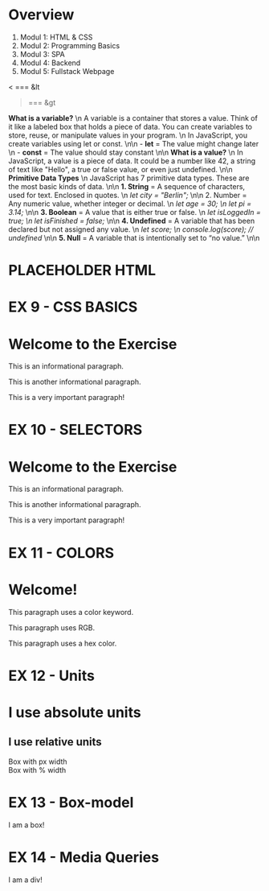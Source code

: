 # Overview

1. Modul 1: HTML & CSS
2. Modul 2: Programming Basics
3. Modul 3: SPA
4. Modul 4: Backend
5. Modul 5: Fullstack Webpage

< === &lt
> === &gt

<strong>What is a variable?</strong> \n A variable is a container that stores a value. Think of it like a labeled box that holds a piece of data. You can create variables to store, reuse, or manipulate values in your program. \n In JavaScript, you create variables using let or const. \n\n - <strong>let</strong> = The value might change later \n - <strong>const</strong> = The value should stay constant \n\n <strong>What is a value?</strong> \n In JavaScript, a value is a piece of data. It could be a number like 42, a string of text like "Hello", a true or false value, or even just undefined. \n\n <strong>Primitive Data Types</strong> \n JavaScript has 7 primitive data types. These are the most basic kinds of data. \n\n <strong>1. String</strong> = A sequence of characters, used for text. Enclosed in quotes. \n <em>let city = "Berlin";</em> \n\n <stong>2. Number</strong> = Any numeric value, whether integer or decimal. \n <em>let age = 30; \n let pi = 3.14;</em> \n\n <strong>3. Boolean</strong> = A value that is either true or false. \n <em> let isLoggedIn = true; \n let isFinished = false; </em> \n\n <strong>4. Undefined</strong> = A variable that has been declared but not assigned any value. \n <em>let score; \n console.log(score); // undefined </em> \n\n <strong>5. Null</strong> = A variable that is intentionally set to “no value.” \n\n

# PLACEHOLDER HTML

# EX 9 - CSS BASICS
<!DOCTYPE html>
<head>
  <meta>
  <title>CSS Practice</title>
</head>
<body>
  <h1>Welcome to the Exercise</h1>
  <p class="info">This is an informational paragraph.</p>
  <p class="info">This is another informational paragraph.</p>
  <p id="important">This is a very important paragraph!</p>
</body>
</html>


# EX 10 - SELECTORS

<!DOCTYPE html>
<head>
  <meta>
  <title>CSS Practice</title>
  <style>
    /* Write your code here */
  </style>
</head>
<body>
  <h1>Welcome to the Exercise</h1>
  <p class="info">This is an informational paragraph.</p>
  <p class="info">This is another informational paragraph.</p>
  <p id="important">This is a very important paragraph!</p>
</body>
</html>

# EX 11 - COLORS

<!DOCTYPE html>
  <title>Color Practice</title>
  <style>
    /* Write your color styles here */
  </style>
</head>
<body>
  <h1 class="title">Welcome!</h1>
  <p class="keyword">This paragraph uses a color keyword.</p>
  <p class="rgb">This paragraph uses RGB.</p>
  <p class="hex">This paragraph uses a hex color.</p>
</body>
</html>

# EX 12 - Units

<!DOCTYPE html>
<html>
<head>
  <title>CSS Units Practice</title>
  <style>
    /* Write your styles here */
  </style>
</head>
<body>
  <h1 class="absolute-heading">I use absolute units</h1>
  <h2 class="relative-heading">I use relative units</h2>

  <div class="box-absolute">Box with px width</div>
  <div class="box-relative">Box with % width</div>
</body>
</html>

# EX 13 - Box-model

<!DOCTYPE html>
<html>
<head>
  <title>Box Model Practice</title>
  <style>
    /* Write your CSS here */
  </style>
</head>
<body>
  <div class="box">I am a box!</div>
</body>
</html>

# EX 14 - Media Queries

<!DOCTYPE html>
<html>
<head>
  <title>Media Queries Practice</title>
  <style>
    /* Write your CSS here */
  </style>
</head>
<body>
  <div>I am a div!</div>
</body>
</html>

